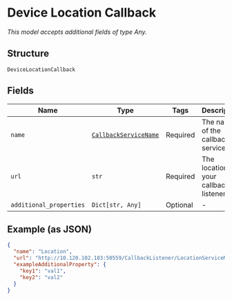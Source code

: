 
# Device Location Callback

*This model accepts additional fields of type Any.*

## Structure

`DeviceLocationCallback`

## Fields

| Name | Type | Tags | Description |
|  --- | --- | --- | --- |
| `name` | [`CallbackServiceName`](../../doc/models/callback-service-name.md) | Required | The name of the callback service. |
| `url` | `str` | Required | The location of your callback listener. |
| `additional_properties` | `Dict[str, Any]` | Optional | - |

## Example (as JSON)

```json
{
  "name": "Location",
  "url": "http://10.120.102.183:50559/CallbackListener/LocationServiceMessages.asmx",
  "exampleAdditionalProperty": {
    "key1": "val1",
    "key2": "val2"
  }
}
```

